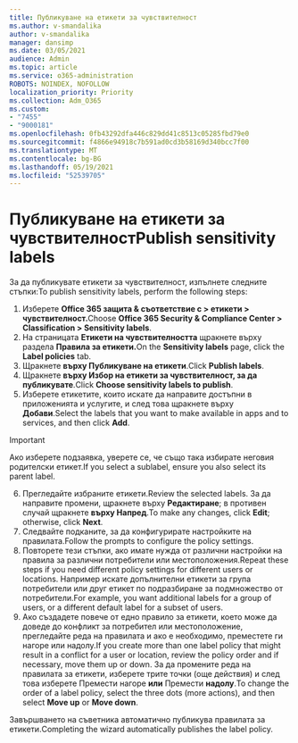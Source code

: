 ```yaml
---
title: Публикуване на етикети за чувствителност
ms.author: v-smandalika
author: v-smandalika
manager: dansimp
ms.date: 03/05/2021
audience: Admin
ms.topic: article
ms.service: o365-administration
ROBOTS: NOINDEX, NOFOLLOW
localization_priority: Priority
ms.collection: Adm_O365
ms.custom:
- "7455"
- "9000181"
ms.openlocfilehash: 0fb43292dfa446c829dd41c8513c05285fbd79e0
ms.sourcegitcommit: f4866e94918c7b591ad0cd3b58169d340bcc7f00
ms.translationtype: MT
ms.contentlocale: bg-BG
ms.lasthandoff: 05/19/2021
ms.locfileid: "52539705"
---
```

# <a name="publish-sensitivity-labels"></a><span data-ttu-id="d94ea-102">Публикуване на етикети за чувствителност</span><span class="sxs-lookup"><span data-stu-id="d94ea-102">Publish sensitivity labels</span></span>

<span data-ttu-id="d94ea-103">За да публикувате етикети за чувствителност, изпълнете следните стъпки:</span><span class="sxs-lookup"><span data-stu-id="d94ea-103">To publish sensitivity labels, perform the following steps:</span></span>

1. <span data-ttu-id="d94ea-104">Изберете **Office 365 защита & съответствие с > етикети > чувствителност.**</span><span class="sxs-lookup"><span data-stu-id="d94ea-104">Choose **Office 365 Security & Compliance Center > Classification > Sensitivity labels**.</span></span>
2. <span data-ttu-id="d94ea-105">На страницата **Етикети на чувствителността** щракнете върху раздела **Правила за етикети.**</span><span class="sxs-lookup"><span data-stu-id="d94ea-105">On the **Sensitivity labels** page, click the **Label policies** tab.</span></span>
3. <span data-ttu-id="d94ea-106">Щракнете **върху Публикуване на етикети**.</span><span class="sxs-lookup"><span data-stu-id="d94ea-106">Click **Publish labels**.</span></span>
4. <span data-ttu-id="d94ea-107">Щракнете **върху Избор на етикети за чувствителност, за да публикувате**.</span><span class="sxs-lookup"><span data-stu-id="d94ea-107">Click **Choose sensitivity labels to publish**.</span></span> 
5. <span data-ttu-id="d94ea-108">Изберете етикетите, които искате да направите достъпни в приложенията и услугите, и след това щракнете върху **Добави**.</span><span class="sxs-lookup"><span data-stu-id="d94ea-108">Select the labels that you want to make available in apps and to services, and then click **Add**.</span></span>
> [!IMPORTANT]
> <span data-ttu-id="d94ea-109">Ако изберете подзаявка, уверете се, че също така избирате неговия родителски етикет.</span><span class="sxs-lookup"><span data-stu-id="d94ea-109">If you select a sublabel, ensure you also select its parent label.</span></span>
6. <span data-ttu-id="d94ea-110">Прегледайте избраните етикети.</span><span class="sxs-lookup"><span data-stu-id="d94ea-110">Review the selected labels.</span></span> <span data-ttu-id="d94ea-111">За да направите промени, щракнете върху **Редактиране**; в противен случай щракнете **върху Напред**.</span><span class="sxs-lookup"><span data-stu-id="d94ea-111">To make any changes, click **Edit**; otherwise, click **Next**.</span></span>
7. <span data-ttu-id="d94ea-112">Следвайте подканите, за да конфигурирате настройките на правилата.</span><span class="sxs-lookup"><span data-stu-id="d94ea-112">Follow the prompts to configure the policy settings.</span></span>
8. <span data-ttu-id="d94ea-113">Повторете тези стъпки, ако имате нужда от различни настройки на правила за различни потребители или местоположения.</span><span class="sxs-lookup"><span data-stu-id="d94ea-113">Repeat these steps if you need different policy settings for different users or locations.</span></span> <span data-ttu-id="d94ea-114">Например искате допълнителни етикети за група потребители или друг етикет по подразбиране за подмножество от потребители.</span><span class="sxs-lookup"><span data-stu-id="d94ea-114">For example, you want additional labels for a group of users, or a different default label for a subset of users.</span></span>
9. <span data-ttu-id="d94ea-115">Ако създадете повече от едно правило за етикети, което може да доведе до конфликт за потребител или местоположение, прегледайте реда на правилата и ако е необходимо, преместете ги нагоре или надолу.</span><span class="sxs-lookup"><span data-stu-id="d94ea-115">If you create more than one label policy that might result in a conflict for a user or location, review the policy order and if necessary, move them up or down.</span></span> <span data-ttu-id="d94ea-116">За да промените реда на правилата за етикети, изберете трите точки (още действия) и след това изберете Премести нагоре **или** Премести **надолу**.</span><span class="sxs-lookup"><span data-stu-id="d94ea-116">To change the order of a label policy, select the three dots (more actions), and then select **Move up** or **Move down**.</span></span>

<span data-ttu-id="d94ea-117">Завършването на съветника автоматично публикува правилата за етикети.</span><span class="sxs-lookup"><span data-stu-id="d94ea-117">Completing the wizard automatically publishes the label policy.</span></span>

